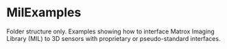 # MilExamples

Folder structure only.
Examples showing how to interface Matrox Imaging Library (MIL) to 3D sensors with proprietary or pseudo-standard interfaces.
